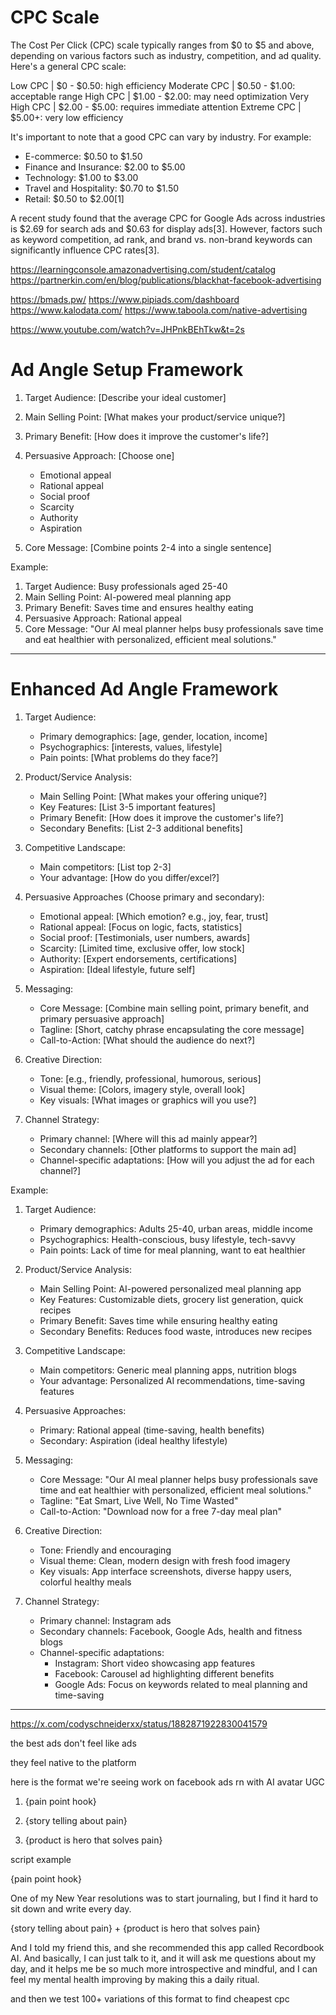 


# CPC Scale

The Cost Per Click (CPC) scale typically ranges from $0 to $5 and above, depending on various factors such as industry, competition, and ad quality. Here's a general CPC scale:

Low CPC | $0 - $0.50: high efficiency
Moderate CPC | $0.50 - $1.00: acceptable range
High CPC | $1.00 - $2.00: may need optimization
Very High CPC | $2.00 - $5.00: requires immediate attention
Extreme CPC | $5.00+: very low efficiency

It's important to note that a good CPC can vary by industry. For example:

- E-commerce: $0.50 to $1.50
- Finance and Insurance: $2.00 to $5.00
- Technology: $1.00 to $3.00
- Travel and Hospitality: $0.70 to $1.50
- Retail: $0.50 to $2.00[1]

A recent study found that the average CPC for Google Ads across industries is $2.69 for search ads and $0.63 for display ads[3]. However, factors such as keyword competition, ad rank, and brand vs. non-brand keywords can significantly influence CPC rates[3].


https://learningconsole.amazonadvertising.com/student/catalog
https://partnerkin.com/en/blog/publications/blackhat-facebook-advertising

https://bmads.pw/
https://www.pipiads.com/dashboard
https://www.kalodata.com/
https://www.taboola.com/native-advertising

https://www.youtube.com/watch?v=JHPnkBEhTkw&t=2s

# Ad Angle Setup Framework

1. Target Audience: [Describe your ideal customer]

2. Main Selling Point: [What makes your product/service unique?]

3. Primary Benefit: [How does it improve the customer's life?]

4. Persuasive Approach: [Choose one]
   - Emotional appeal
   - Rational appeal
   - Social proof
   - Scarcity
   - Authority
   - Aspiration

5. Core Message: [Combine points 2-4 into a single sentence]

Example:
1. Target Audience: Busy professionals aged 25-40
2. Main Selling Point: AI-powered meal planning app
3. Primary Benefit: Saves time and ensures healthy eating
4. Persuasive Approach: Rational appeal
5. Core Message: "Our AI meal planner helps busy professionals save time and eat healthier with personalized, efficient meal solutions."

--------------------------

# Enhanced Ad Angle Framework

1. Target Audience:
   - Primary demographics: [age, gender, location, income]
   - Psychographics: [interests, values, lifestyle]
   - Pain points: [What problems do they face?]

2. Product/Service Analysis:
   - Main Selling Point: [What makes your offering unique?]
   - Key Features: [List 3-5 important features]
   - Primary Benefit: [How does it improve the customer's life?]
   - Secondary Benefits: [List 2-3 additional benefits]

3. Competitive Landscape:
   - Main competitors: [List top 2-3]
   - Your advantage: [How do you differ/excel?]

4. Persuasive Approaches (Choose primary and secondary):
   - Emotional appeal: [Which emotion? e.g., joy, fear, trust]
   - Rational appeal: [Focus on logic, facts, statistics]
   - Social proof: [Testimonials, user numbers, awards]
   - Scarcity: [Limited time, exclusive offer, low stock]
   - Authority: [Expert endorsements, certifications]
   - Aspiration: [Ideal lifestyle, future self]

5. Messaging:
   - Core Message: [Combine main selling point, primary benefit, and primary persuasive approach]
   - Tagline: [Short, catchy phrase encapsulating the core message]
   - Call-to-Action: [What should the audience do next?]

6. Creative Direction:
   - Tone: [e.g., friendly, professional, humorous, serious]
   - Visual theme: [Colors, imagery style, overall look]
   - Key visuals: [What images or graphics will you use?]

7. Channel Strategy:
   - Primary channel: [Where will this ad mainly appear?]
   - Secondary channels: [Other platforms to support the main ad]
   - Channel-specific adaptations: [How will you adjust the ad for each channel?]

Example:
1. Target Audience: 
   - Primary demographics: Adults 25-40, urban areas, middle income
   - Psychographics: Health-conscious, busy lifestyle, tech-savvy
   - Pain points: Lack of time for meal planning, want to eat healthier

2. Product/Service Analysis:
   - Main Selling Point: AI-powered personalized meal planning app
   - Key Features: Customizable diets, grocery list generation, quick recipes
   - Primary Benefit: Saves time while ensuring healthy eating
   - Secondary Benefits: Reduces food waste, introduces new recipes

3. Competitive Landscape:
   - Main competitors: Generic meal planning apps, nutrition blogs
   - Your advantage: Personalized AI recommendations, time-saving features

4. Persuasive Approaches:
   - Primary: Rational appeal (time-saving, health benefits)
   - Secondary: Aspiration (ideal healthy lifestyle)

5. Messaging:
   - Core Message: "Our AI meal planner helps busy professionals save time and eat healthier with personalized, efficient meal solutions."
   - Tagline: "Eat Smart, Live Well, No Time Wasted"
   - Call-to-Action: "Download now for a free 7-day meal plan"

6. Creative Direction:
   - Tone: Friendly and encouraging
   - Visual theme: Clean, modern design with fresh food imagery
   - Key visuals: App interface screenshots, diverse happy users, colorful healthy meals

7. Channel Strategy:
   - Primary channel: Instagram ads
   - Secondary channels: Facebook, Google Ads, health and fitness blogs
   - Channel-specific adaptations: 
     - Instagram: Short video showcasing app features
     - Facebook: Carousel ad highlighting different benefits
     - Google Ads: Focus on keywords related to meal planning and time-saving


---
https://x.com/codyschneiderxx/status/1882871922830041579

the best ads don't feel like ads

they feel native to the platform

here is the format we're seeing work on facebook ads rn with AI avatar UGC

1. {pain point hook}

2. {story telling about pain}

3. {product is hero that solves pain}

script example

{pain point hook}

One of my New Year resolutions was to start journaling, but I find it hard to sit down and write every day.

{story telling about pain} + {product is hero that solves pain}

 And I told my friend this, and she recommended this app called Recordbook AI. And basically, I can just talk to it, and it will ask me questions about my day, and it helps me be so much more introspective and mindful, and I can feel my mental health improving by making this a daily ritual.

and then we test 100+ variations of this format to find cheapest cpc